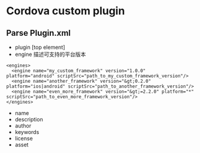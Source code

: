 # Cordova custom plugin 

## Parse Plugin.xml

- plugin  [top element]
- engine 描述可支持的平台版本

```
<engines>
  <engine name="my_custom_framework" version="1.0.0" platform="android" scriptSrc="path_to_my_custom_framework_version"/>
  <engine name="another_framework" version="&gt;0.2.0" platform="ios|android" scriptSrc="path_to_another_framework_version"/>
  <engine name="even_more_framework" version="&gt;=2.2.0" platform="*" scriptSrc="path_to_even_more_framework_version"/>
</engines>
```
- name 
- description
- author
- keywords
- license
- asset